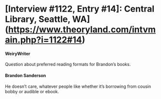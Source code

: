 # [Interview #1122, Entry #14]: Central Library, Seattle, WA](https://www.theoryland.com/intvmain.php?i=1122#14)

#### WeiryWriter

Question about preferred reading formats for Brandon’s books.

#### Brandon Sanderson

He doesn’t care, whatever people like whether it’s borrowing from cousin bobby or audible or ebook.

